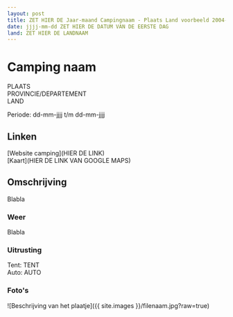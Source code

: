 ```yaml
---
layout: post
title: ZET HIER DE Jaar-maand Campingnaam - Plaats Land voorbeeld 2004-06 Erve Hesselink - Winterswijk NL
date: jjjj-mm-dd ZET HIER DE DATUM VAN DE EERSTE DAG  
land: ZET HIER DE LANDNAAM
---
```


# Camping naam

PLAATS  
PROVINCIE/DEPARTEMENT  
LAND  

Periode: dd-mm-jjjj t/m dd-mm-jjjj

## Linken
[Website camping](HIER DE LINK)  
[Kaart](HIER DE LINK VAN GOOGLE MAPS)

## Omschrijving
Blabla

### Weer
Blabla

### Uitrusting
Tent: TENT  
Auto: AUTO

### Foto's
![Beschrijving van het plaatje]({{ site.images }}/filenaam.jpg?raw=true)